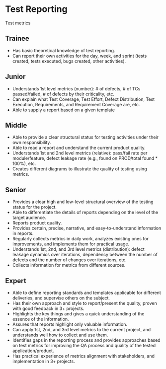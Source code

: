 # Test Reporting
Test metrics

## Trainee
- Has basic theoretical knowledge of test reporting.
- Can report their own activities for the day, week, and sprint (tests created, tests executed, bugs created, other activities).

## Junior
- Understands 1st level metrics (number): # of defects, # of TCs passed/failed, # of defects by their criticality, etc.
- Can explain what Test Coverage, Test Effort, Defect Distribution, Test Execution, Requirements, and Requirement Coverage are, etc.
- Able to supply a report based on a given template

## Middle
- Able to provide a clear structural status for testing activities under their own responsibility.
- Able to read a report and understand the current product quality.
- Understands 1st and 2nd level metrics (relative): pass/fail rate per module/feature, defect leakage rate (e.g., found on PROD/total found * 100%), etc.
- Creates different diagrams to illustrate the quality of testing using metrics.

## Senior
- Provides a clear high and low-level structural overview of the testing status for the project.
- Able to differentiate the details of reports depending on the level of the target audience.
- Reports product quality.
- Provides certain, precise, narrative, and easy-to-understand information in reports.
- Regularly collects metrics in daily work, analyzes existing ones for improvements, and implements them for practical usage.
- Understands 1st, 2nd, and 3rd level metrics (distribution): defect leakage dynamics over iterations, dependency between the number of defects and the number of changes over iterations, etc.
- Collects information for metrics from different sources.

## Expert
- Able to define reporting standards and templates applicable for different deliveries, and supervise others on the subject.
- Has their own approach and style to report/present the quality, proven with good feedback in 3+ projects.
- Highlights the key things and gives a quick understanding of the essence of the information.
- Assures that reports highlight only valuable information.
- Can apply 1st, 2nd, and 3rd level metrics to the current project, and understands well how to collect and use them.
- Identifies gaps in the reporting process and provides approaches based on test metrics for improving the QA process and quality of the tested application/product.
- Has practical experience of metrics alignment with stakeholders, and implementation in 3+ projects.
